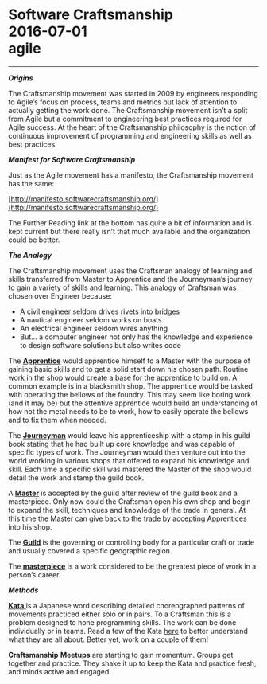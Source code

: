 # Software Craftsmanship<br>2016-07-01<br>agile<br>
---
**_Origins_**

The Craftsmanship movement was started in 2009 by engineers responding to Agile’s focus on process, teams and metrics but lack of attention to actually getting the work done. The Craftsmanship movement isn’t a split from Agile but a commitment to engineering best practices required for Agile success. At the heart of the Craftsmanship philosophy is the notion of continuous improvement of programming and engineering skills as well as best practices.

**_Manifest for Software Craftsmanship_**

Just as the Agile movement has a manifesto, the Craftsmanship movement has the same:

[http://manifesto.softwarecraftsmanship.org/](http://manifesto.softwarecraftsmanship.org/)

The Further Reading link at the bottom has quite a bit of information and is kept current but there really isn’t that much available and the organization could be better.

**_The Analogy_**

The Craftsmanship movement uses the Craftsman analogy of learning and skills transferred from Master to Apprentice and the Journeyman’s journey to gain a variety of skills and learning. This analogy of Craftsman was chosen over Engineer because:

  * A civil engineer seldom drives rivets into bridges
  * A nautical engineer seldom works on boats
  * An electrical engineer seldom wires anything
  * But… a computer engineer not only has the knowledge and experience to design software solutions but also writes code



The [**Apprentice**](http://en.wikipedia.org/wiki/Apprenticeship) would apprentice himself to a Master with the purpose of gaining basic skills and to get a solid start down his chosen path. Routine work in the shop would create a base for the apprentice to build on. A common example is in a blacksmith shop. The apprentice would be tasked with operating the bellows of the foundry. This may seem like boring work (and it may be) but the attentive apprentice would build an understanding of how hot the metal needs to be to work, how to easily operate the bellows and to fix them when needed.

The [**Journeyman**](http://en.wikipedia.org/wiki/Journeyman) would leave his apprenticeship with a stamp in his guild book stating that he had built up core knowledge and was capable of specific types of work. The Journeyman would then venture out into the world working in various shops that offered to expand his knowledge and skill. Each time a specific skill was mastered the Master of the shop would detail the work and stamp the guild book.

A [**Master**](http://en.wikipedia.org/wiki/Master_craftsman) is accepted by the guild after review of the guild book and a masterpiece. Only now could the Craftsman open his own shop and begin to expand the skill, techniques and knowledge of the trade in general. At this time the Master can give back to the trade by accepting Apprentices into his shop.

The [**Guild**](http://en.wikipedia.org/wiki/Guild) is the governing or controlling body for a particular craft or trade and usually covered a specific geographic region.

The [**masterpiece**](http://en.wikipedia.org/wiki/Masterpiece) is a work considered to be the greatest piece of work in a person’s career.

**_Methods_**

[**Kata** ](http://en.wikipedia.org/wiki/Kata)is a Japanese word describing detailed choreographed patterns of movements practiced either solo or in pairs. To a Craftsman this is a problem designed to hone programming skills. The work can be done individually or in teams. Read a few of the Kata [ here](http://codekata.com/) to better understand what they are all about. Better yet, work on a couple of them!

**Craftsmanship** **Meetups** are starting to gain momentum. Groups get together and practice. They shake it up to keep the Kata and practice fresh, and minds active and engaged.
